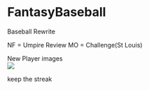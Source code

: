 # FantasyBaseball
Baseball Rewrite

NF = Umpire Review
MO = Challenge(St Louis)

New Player images
<code>
<img src="http://gdx.mlb.com/images/gameday/mugshots/mlb/605113@2x.jpg" onerror="this.src='http://mlb.mlb.com/images/players/silhouettes/generic_mug@2x.png';">
</code>

keep the streak